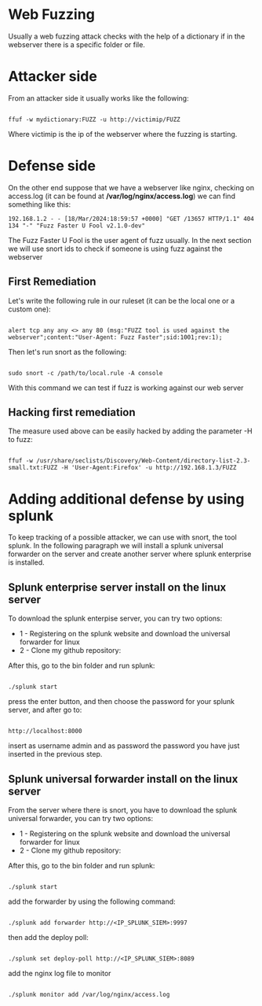 # Web Fuzzing

Usually a web fuzzing attack checks with the help of a dictionary if in the webserver there is a specific folder or file.

# Attacker side

From an attacker side it usually works like the following:

```

ffuf -w mydictionary:FUZZ -u http://victimip/FUZZ

```

Where victimip is the ip of the webserver where the fuzzing is starting.

# Defense side

On the other end suppose that we have a webserver like nginx, checking on access.log (it can be found at **/var/log/nginx/access.log**) we can find something like this:

```
192.168.1.2 - - [18/Mar/2024:18:59:57 +0000] "GET /13657 HTTP/1.1" 404 134 "-" "Fuzz Faster U Fool v2.1.0-dev"

```

The Fuzz Faster U Fool is the user agent of fuzz usually. In the next section we will use snort ids to check if someone is using fuzz against the webserver

## First Remediation

Let's write the following rule in our ruleset (it can be the local one or a custom one):

```

alert tcp any any <> any 80 (msg:"FUZZ tool is used against the webserver";content:"User-Agent: Fuzz Faster";sid:1001;rev:1);

```

Then let's run snort as the following:

```

sudo snort -c /path/to/local.rule -A console

```

With this command we can test if fuzz is working against our web server

## Hacking first remediation

The measure used above can be easily hacked by adding the parameter -H to fuzz:

```

ffuf -w /usr/share/seclists/Discovery/Web-Content/directory-list-2.3-small.txt:FUZZ -H 'User-Agent:Firefox' -u http://192.168.1.3/FUZZ

```

# Adding additional defense by using splunk

To keep tracking of a possible attacker, we can use with snort, the tool splunk. In the following paragraph we will install a splunk universal forwarder on the server and create another server where splunk enterprise is installed.

## Splunk enterprise server install on the linux server

To download the splunk enterpise server, you can try two options:

* 1 - Registering on the splunk website and download the universal forwarder for linux
* 2 - Clone my github repository: 

After this, go to the bin folder and run splunk:

```

./splunk start

```

press the enter button, and then choose the password for your splunk server, and after go to:

```

http://localhost:8000

```

insert as username admin and as password the password you have just inserted in the previous step.

## Splunk universal forwarder install on the linux server

From the server where there is snort, you have to download the splunk universal forwarder, you can try two options:

* 1 - Registering on the splunk website and download the universal forwarder for linux
* 2 - Clone my github repository: 

After this, go to the bin folder and run splunk:

```

./splunk start

```

add the forwarder by using the following command:

```

./splunk add forwarder http://<IP_SPLUNK_SIEM>:9997

```

then add the deploy poll:


```

./splunk set deploy-poll http://<IP_SPLUNK_SIEM>:8089

```

add the nginx log file to monitor

```

./splunk monitor add /var/log/nginx/access.log

```


